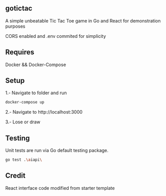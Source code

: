 ## gotictac

A simple unbeatable Tic Tac Toe game in Go and React for demonstration purposes

CORS enabled and .env commited for simplicity

## Requires

Docker && Docker-Compose

## Setup

1.- Navigate to folder and run 
```sh
docker-compose up
```
2.- Navigate to http://localhost:3000

3.- Lose or draw

## Testing

Unit tests are run via Go default testing package.

```sh
go test .\aiapi\
```

## Credit

React interface code modified from starter template